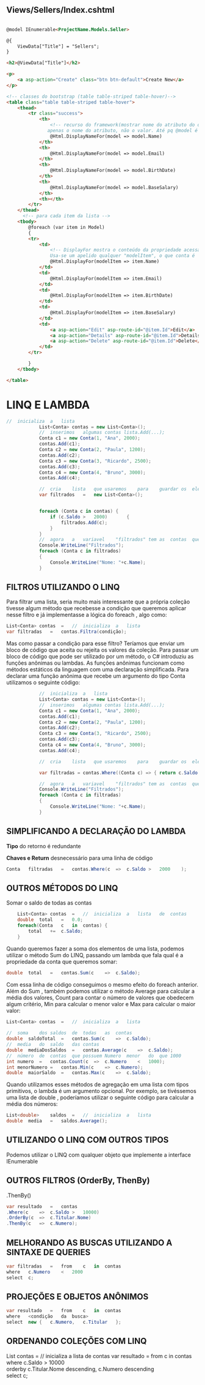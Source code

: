 ## Views/Sellers/Index.cshtml

```html

@model IEnumerable<ProjectName.Models.Seller>

@{
    ViewData["Title"] = "Sellers";
}

<h2>@ViewData["Title"]</h2>

<p>
    <a asp-action="Create" class="btn btn-default">Create New</a>
</p>

<!-- classes do bootstrap (table table-striped table-hover)-->
<table class="table table-striped table-hover">
    <thead>
        <tr class="success">
            <th>
                <!-- recurso do framework(mostrar nome do atributo do objeto "Name" do objeto da lista)
               apenas o nome do atributo, não o valor. Até pq @model é uma lista-->
                @Html.DisplayNameFor(model => model.Name)
            </th>
            <th>
                @Html.DisplayNameFor(model => model.Email)
            </th>
            <th>
                @Html.DisplayNameFor(model => model.BirthDate)
            </th>
            <th>
                @Html.DisplayNameFor(model => model.BaseSalary)
            </th>
            <th></th>
        </tr>
    </thead>
      <!-- para cada item da lista -->
    <tbody>
        @foreach (var item in Model)
        {
        <tr>
            <td>
                <!-- DisplayFor mostra o conteúdo da propriedade acessada.
                Usa-se um apelido qualquer "modelItem", o que conta é  "item.Name"-->
                @Html.DisplayFor(modelItem => item.Name)
            </td>
            <td>
                @Html.DisplayFor(modelItem => item.Email)
            </td>
            <td>
                @Html.DisplayFor(modelItem => item.BirthDate)
            </td>
            <td>
                @Html.DisplayFor(modelItem => item.BaseSalary)
            </td>
            <td>
                <a asp-action="Edit" asp-route-id="@item.Id">Edit</a>
                <a asp-action="Details" asp-route-id="@item.Id">Details</a>
                <a asp-action="Delete" asp-route-id="@item.Id">Delete</a>
            </td>
        </tr>

        }
    </tbody>

</table>

```

# LINQ	E	LAMBDA

```cs
//	inicializa	a	lista
            List<Conta> contas = new List<Conta>();
            //	inserimos	algumas	contas lista.Add(...);	
            Conta c1 = new Conta(1, "Ana", 2000);
            contas.Add(c1);
            Conta c2 = new Conta(2, "Paula", 1200);
            contas.Add(c2);
            Conta c3 = new Conta(3, "Ricardo", 2500);
            contas.Add(c3);
            Conta c4 = new Conta(4, "Bruno", 3000);
            contas.Add(c4);

            //	cria	lista	que	usaremos	para	guardar	os	elementos	filtrados 
            var filtrados	=	new	List<Conta>();


            foreach (Conta c in contas) {
                if (c.Saldo	>	2000)		{
                    filtrados.Add(c);
                }
            }
            //	agora	a	variavel	"filtrados"	tem	as	contas	que	queremos!
            Console.WriteLine("Filtrados");
            foreach (Conta c in filtrados)
            {
                Console.WriteLine("Nome: "+c.Name);
            }

```

## FILTROS	UTILIZANDO	O	LINQ

Para	filtrar	uma	lista,	seria	muito	mais	interessante	que	a	própria	coleção	tivesse	algum	método	que recebesse	a	condição	que	queremos	aplicar	nesse	filtro	e	já	implementasse	a	lógica	do		foreach	,	algo como:
```cs
List<Conta>	contas	=	//	inicializa	a	lista
var	filtradas	=	contas.Filtra(condição); 
```

Mas	como	passar	a	condição	para	esse	filtro?	Teríamos	que	enviar	um	bloco	de	código	que	aceita	ou rejeita	os	valores	da	coleção.	Para	passar	um	bloco	de	código	que	pode	ser	utilizado	por	um	método,	o C#	introduziu	as	funções	anônimas	ou	lambdas.	As	funções	anônimas	funcionam	como	métodos estáticos	da	linguagem	com	uma	declaração	simplificada.	Para	declarar	uma	função	anônima	que	recebe um	argumento	do	tipo		Conta		utilizamos	o	seguinte	código:

```cs
            //	inicializa	a	lista
            List<Conta> contas = new List<Conta>();
            //	inserimos	algumas	contas lista.Add(...);	
            Conta c1 = new Conta(1, "Ana", 2000);
            contas.Add(c1);
            Conta c2 = new Conta(2, "Paula", 1200);
            contas.Add(c2);
            Conta c3 = new Conta(3, "Ricardo", 2500);
            contas.Add(c3);
            Conta c4 = new Conta(4, "Bruno", 3000);
            contas.Add(c4);

            //	cria	lista	que	usaremos	para	guardar	os	elementos	filtrados 

            var filtradas = contas.Where((Conta c) => { return c.Saldo > 2000; });

            //	agora	a	variavel	"filtrados"	tem	as	contas	que	queremos!
            Console.WriteLine("Filtrados");
            foreach (Conta c in filtradas)
            {
                Console.WriteLine("Nome: "+c.Name);
            }

```

## 	SIMPLIFICANDO	A	DECLARAÇÃO	DO	LAMBDA

**Tipo** do retorno é redundante 

**Chaves e Return** desnecessário para uma linha de código

```cs
Conta	filtradas	=	contas.Where(c	=>	c.Saldo	>	2000	);
```

## 	OUTROS	MÉTODOS	DO	LINQ

Somar o saldo de todas as contas 
```cs
    List<Conta>	contas	=	//	inicializa	a	lista	de	contas 
    double	total	=	0.0;
    foreach(Conta	c	in	contas) {				
        total	+=	c.Saldo;
    } 
 ```
 
 Quando	queremos	fazer	a	soma	dos elementos	de	uma	lista,	podemos	utilizar	o	método	Sum	do	LINQ,	passando	um	lambda	que	fala	qual	é a	propriedade	da	conta	que	queremos	somar:

```cs
double	total	=	contas.Sum(c	=>	c.Saldo);
```

Com	essa	linha	de	código	conseguimos	o	mesmo	efeito	do		foreach		anterior.	Além	do		Sum	, também	podemos	utilizar	o	método	Average	para	calcular	a	média	dos	valores,	Count	para	contar	o número	de	valores	que	obedecem	algum	critério,	Min	para	calcular	o	menor	valor	e	Max	para	calcular	o maior	valor:

```cs
List<Conta>	contas	=	//	inicializa	a	lista
    
//	soma	dos	saldos	de	todas	as	contas
double	saldoTotal	=	contas.Sum(c	=>	c.Saldo);
//	media	do	saldo	das	contas 
double	mediaDosSaldos	=	contas.Average(c	=>	c.Saldo);
//	número	de	contas	que	possuem	Numero	menor	do	que	1000 
int	numero	=	contas.Count(c	=>	c.Numero	<	1000);
int	menorNumero	=	contas.Min(c	=>	c.Numero);
double	maiorSaldo	=	contas.Max(c	=>	c.Saldo); 
```

Quando	utilizamos	esses	métodos	de	agregação	em	uma	lista	com	tipos	primitivos,	o	lambda	é	um argumento	opcional.	Por	exemplo,	se	tivéssemos	uma	lista	de		double	,	poderíamos	utilizar	o	seguinte código	para	calcular	a	média	dos	números:

```cs
List<double>	saldos	=	//	inicializa	a	lista
double	media	=	saldos.Average();
```

## UTILIZANDO	O	LINQ	COM	OUTROS	TIPOS
Podemos	utilizar	o	LINQ	com	qualquer	objeto	que	implemente	a	interface		IEnumerable

## OUTROS FILTROS (OrderBy, ThenBy)																				
.ThenBy()

```cs
var	resultado	=	contas
.Where(c	=>	c.Saldo	>	10000)																				
.OrderBy(c	=>	c.Titular.Nome)																				
.ThenBy(c	=>	c.Numero);
```

## MELHORANDO	AS	BUSCAS	UTILIZANDO	A	SINTAXE	DE	QUERIES

```cs
var	filtradas	=	from	c	in	contas
where	c.Numero	<	2000																
select	c;
```

## 	PROJEÇÕES	E	OBJETOS	ANÔNIMOS

```cs
var	resultado	=	from	c	in	contas
where	<condição	da	busca>
select	new	{	c.Numero,	c.Titular	}; 
```

## 	ORDENANDO	COLEÇÕES	COM	LINQ

List<Conta>	contas	=	//	inicializa	a	lista	de	contas 
    var	resultado	=	from	c	in	contas
    where	c.Saldo	>	10000																
    orderby	c.Titular.Nome	descending,	c.Numero	descending																
    select	c;

